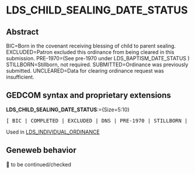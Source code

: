 ﻿# LDS_CHILD_SEALING_DATE_STATUS
## Abstract
BIC=Born in the covenant receiving blessing of child to parent sealing.
EXCLUDED=Patron excluded this ordinance from being cleared in this submission.
PRE-1970=(See pre-1970 under LDS_BAPTISM_DATE_STATUS )
STILLBORN=Stillborn, not required.
SUBMITTED=Ordinance was previously submitted.
UNCLEARED=Data for clearing ordinance request was insufficient.


## GEDCOM syntax and proprietary extensions

**LDS_CHILD_SEALING_DATE_STATUS**:={Size=5:10}
<pre>
[ BIC | COMPLETED | EXCLUDED | DNS | PRE-1970 | STILLBORN | SUBMITTED | UNCLEARED ]
</pre>
Used in <a href=Ged.LDS_INDIVIDUAL_ORDINANCE.md>LDS_INDIVIDUAL_ORDINANCE</a><br />


## Geneweb behavior



🚧 to be continued/checked

